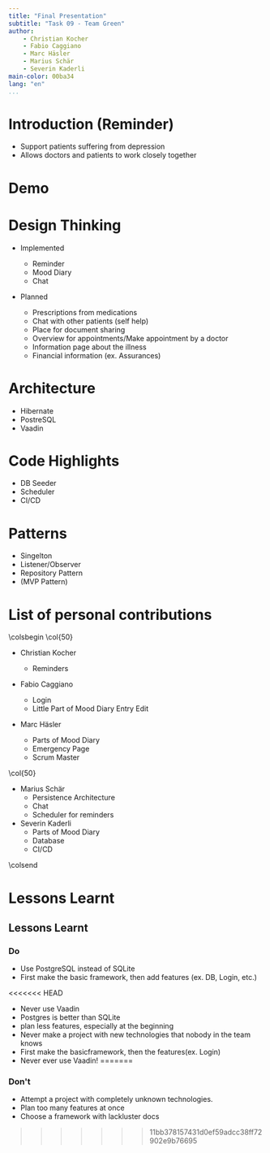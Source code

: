 ```yaml
---
title: "Final Presentation"
subtitle: "Task 09 - Team Green"
author:
    - Christian Kocher
    - Fabio Caggiano
    - Marc Häsler
    - Marius Schär
    - Severin Kaderli
main-color: 00ba34
lang: "en"
...
```


# Introduction (Reminder)

- Support patients suffering from depression
- Allows doctors and patients to work closely together

# Demo

# Design Thinking

- Implemented
  - Reminder
  - Mood Diary
  - Chat

- Planned
  - Prescriptions from medications
  - Chat with other patients (self help)
  - Place for document sharing
  - Overview for appointments/Make appointment by a doctor
  - Information page about the illness
  - Financial information (ex. Assurances)

# Architecture
 - Hibernate
 - PostreSQL
 - Vaadin

# Code Highlights
  - DB Seeder
  - Scheduler
  - CI/CD

# Patterns
  - Singelton
  - Listener/Observer
  - Repository Pattern
  - (MVP Pattern)

# List of personal contributions
\colsbegin
\col{50}
- Christian Kocher
    - Reminders

- Fabio Caggiano
    - Login
    - Little Part of Mood Diary Entry Edit

- Marc Häsler
    - Parts of Mood Diary
    - Emergency Page
    - Scrum Master

\col{50}

- Marius Schär
    - Persistence Architecture
    - Chat
    - Scheduler for reminders
- Severin Kaderli
    - Parts of Mood Diary
    - Database
    - CI/CD

\colsend

# Lessons Learnt

## Lessons Learnt

### Do
- Use PostgreSQL instead of SQLite
- First make the basic framework, then add features (ex. DB, Login, etc.)

<<<<<<< HEAD
- Never use Vaadin
- Postgres is better than SQLite
- plan less features, especially at the beginning
- Never make a project with new technologies that nobody in the team knows
- First make the basicframework, then the features(ex. Login)
- Never ever use Vaadin!
=======
### Don't
- Attempt a project with completely unknown technologies.
- Plan too many features at once
- Choose a framework with lackluster docs
>>>>>>> 11bb378157431d0ef59adcc38ff72902e9b76695
